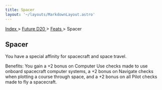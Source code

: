 ```yaml
---
title: Spacer
layout: '~/layouts/MarkdownLayout.astro'
---
```


[ Index ](/) > [ Future D20 ](/future.d20.srd) > [ Feats ](/future.d20.srd/feats) > Spacer

##  Spacer

You have a special affinity for spacecraft and space travel.

Benefits: You gain a +2 bonus on Computer Use checks made to use onboard
spacecraft computer systems, a +2 bonus on Navigate checks when plotting a
course through space, and a +2 bonus on all Pilot checks made to fly a
spacecraft.

